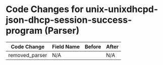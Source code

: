 # Code Changes for unix-unixdhcpd-json-dhcp-session-success-program (Parser)

| Code Change | Field Name | Before | After |
|-------------|------------|--------|-------|
| removed_parser | N/A |  | N/A |